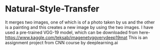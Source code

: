 # Natural-Style-Transfer
It merges two images, one of which is of a photo taken by us and the other is a painting and this creates a new image by using the two images.
I have used a pre-trained VGG-19 model, which can be downloaded from here- https://www.kaggle.com/teksab/imagenetvggverydeep19mat
This is an assignment project from CNN course by deeplearning.ai
